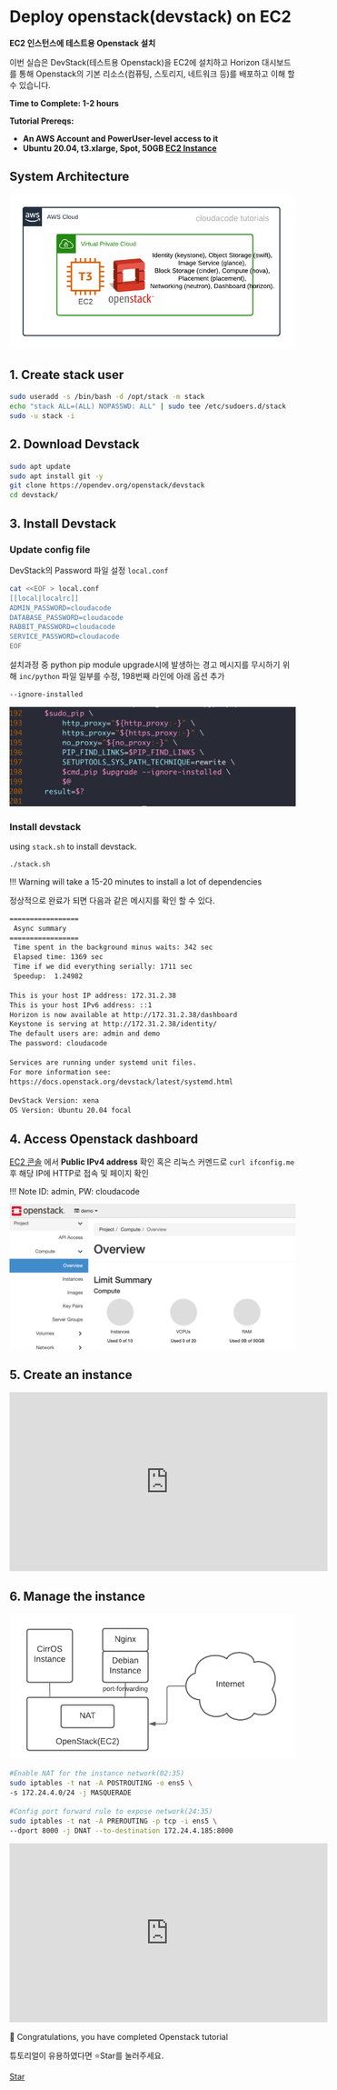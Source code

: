 # Deploy openstack(devstack) on EC2

**EC2 인스턴스에 테스트용 Openstack 설치**

이번 실습은 DevStack(테스트용 Openstack)을 EC2에 설치하고 Horizon 대시보드를 통해 Openstack의 기본 리소스(컴퓨팅, 스토리지, 네트워크 등)를 배포하고 이해 할 수 있습니다.

**Time to Complete: 1-2 hours**

**Tutorial Prereqs:**

* **An AWS Account and PowerUser-level access to it**
* **Ubuntu 20.04, t3.xlarge, Spot, 50GB [EC2 Instance](../cloud/aws/../../aws/ec2-setup.md#1-launch-ec2-instance)**

## System Architecture
![openstack-on-ec2](assets/openstack-on-ec2.png)

## 1. Create stack user

```bash
sudo useradd -s /bin/bash -d /opt/stack -m stack
echo "stack ALL=(ALL) NOPASSWD: ALL" | sudo tee /etc/sudoers.d/stack
sudo -u stack -i
```

## 2. Download Devstack

```bash
sudo apt update
sudo apt install git -y
git clone https://opendev.org/openstack/devstack
cd devstack/
```

## 3. Install Devstack

### Update config file
DevStack의 Password 파일 설정 `local.conf`
```bash
cat <<EOF > local.conf
[[local|localrc]]
ADMIN_PASSWORD=cloudacode
DATABASE_PASSWORD=cloudacode
RABBIT_PASSWORD=cloudacode
SERVICE_PASSWORD=cloudacode
EOF
```

설치과정 중 python pip module upgrade시에 발생하는 경고 메시지를 무시하기 위해 `inc/python` 파일 일부를 수정, 198번째 라인에 아래 옵션 추가
```bash
--ignore-installed
```
![inc-python-line198](assets/inc-python-line198.png)

### Install devstack
using `stack.sh` to install devstack. 
```bash
./stack.sh
```

!!! Warning
    will take a 15-20 minutes to install a lot of dependencies

정상적으로 완료가 되면 다음과 같은 메시지를 확인 할 수 있다.

```bash
=================
 Async summary
=================
 Time spent in the background minus waits: 342 sec
 Elapsed time: 1369 sec
 Time if we did everything serially: 1711 sec
 Speedup:  1.24982

This is your host IP address: 172.31.2.38
This is your host IPv6 address: ::1
Horizon is now available at http://172.31.2.38/dashboard
Keystone is serving at http://172.31.2.38/identity/
The default users are: admin and demo
The password: cloudacode

Services are running under systemd unit files.
For more information see:
https://docs.openstack.org/devstack/latest/systemd.html

DevStack Version: xena
OS Version: Ubuntu 20.04 focal
```

## 4. Access Openstack dashboard 

[EC2 콘솔](https://ap-northeast-2.console.aws.amazon.com/ec2/v2/home?region=ap-northeast-2#Instances:instanceState=running) 
에서 **Public IPv4 address** 확인 혹은 리눅스 커멘드로 `curl ifconfig.me` 후 해당 IP에 HTTP로 접속 및 페이지 확인

!!! Note
    ID: admin, PW: cloudacode

![openstack-horizon-dashboard](assets/openstack-horizon-dashboard.png)

## 5. Create an instance

<iframe width="560" height="315" src="https://www.youtube.com/embed/7mbeZndZ4ZU" title="YouTube video player" frameborder="0" allow="accelerometer; autoplay; clipboard-write; encrypted-media; gyroscope; picture-in-picture" allowfullscreen></iframe>

## 6. Manage the instance

![manage openstack instance](assets/manage-instance.png)

```bash
#Enable NAT for the instance network(02:35)
sudo iptables -t nat -A POSTROUTING -o ens5 \
-s 172.24.4.0/24 -j MASQUERADE

#Config port forward rule to expose network(24:35)
sudo iptables -t nat -A PREROUTING -p tcp -i ens5 \
--dport 8000 -j DNAT --to-destination 172.24.4.185:8000
```

<iframe width="560" height="315" src="https://www.youtube.com/embed/TyFfLZbKM9Y" title="YouTube video player" frameborder="0" allow="accelerometer; autoplay; clipboard-write; encrypted-media; gyroscope; picture-in-picture" allowfullscreen></iframe>

🎉 Congratulations, you have completed Openstack tutorial

튜토리얼이 유용하였다면 ⭐Star를 눌러주세요.

<!-- Place this tag where you want the button to render. -->
<a class="github-button" href="https://github.com/cloudacode/tutorials" data-icon="octicon-star" data-size="large" data-show-count="true" aria-label="Star cloudacode/tutorials on GitHub">Star</a>

<!-- Place this tag in your head or just before your close body tag. -->
<script async defer src="https://buttons.github.io/buttons.js"></script>